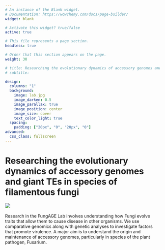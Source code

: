 ```yaml
---
# An instance of the Blank widget.
# Documentation: https://wowchemy.com/docs/page-builder/
widget: blank

# Activate this widget? true/false
active: true

# This file represents a page section.
headless: true

# Order that this section appears on the page.
weight: 30

# title: Researching the evolutionary dynamics of accessory genomes and giant TEs in species of filamentous fungi.
# subtitle:

design:
  columns: "1"
  background:
    image: lab.jpg
    image_darken: 0.5
    image_parallax: true
    image_position: center
    image_size: cover
    text_color_light: true
  spacing:
    padding: ["20px", "0", "20px", "0"]
advanced:
  css_class: fullscreen
---
```


<div class="responsive-title">
  <h1>Researching the evolutionary dynamics of accessory genomes and giant TEs in species of filamentous fungi</h1>
</div>

<div class="responsive-image">
<img src="/lab-photo.jpg"  />
</div>
<br/>
<div class="responsive-text">
Research in the FungAGE Lab involves understanding how Fungi evolve traits that allow them to cause disease in other organisms. We use comparative genomics along with genetic analyses to investigate factors that promote virulence. A major aim is to understand the origin and maintenance of accessory genomes, particularly in species of the plant pathogen, <it>Fusarium</it>.
</div>
